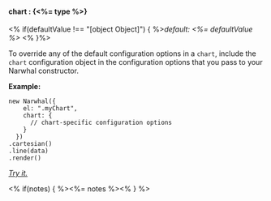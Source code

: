 #### **chart** : {<%= type %>}

<% if(defaultValue !== "[object Object]") { %>*default: <%= defaultValue %>* <% }%>

To override any of the default configuration options in a `chart`, include the `chart` configuration object in the configuration options that you pass to your Narwhal constructor.

**Example:**

	new Narwhal({
	    el: ".myChart",
	    chart: {
	      // chart-specific configuration options
	    }
	  })
	.cartesian()
	.line(data)
	.render()

*[Try it.](http://jsfiddle.net/forio/7jqF4/)*

<% if(notes) { %><%= notes %><% } %>

